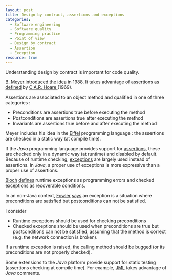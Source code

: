 ```yaml
--- 
layout: post 
title: Design by contract, assertions and exceptions
categories:
  - Software engineering
  - Software quality
  - Programming practice
  - Point of view
  - Design by contract
  - Assertion
  - Exception
resource: true
---
```

<p>Understanding design by contract is important for code quality.</p>
<p>
	<span itemscope itemtype="http://schema.org/Book">
		<link itemprop="sameAs" href="http://www.worldcat.org/oclc/17675237"></link>
		<span itemprop="author" itemscope itemtype="http://schema.org/Person">
			<a itemprop="sameAs" href="http://viaf.org/viaf/51714577">
				<span itemprop="name">B. Meyer</span>
			</a>
		</span>
		<a href="http://www.worldcat.org/oclc/17675237">introduced the idea</a>
	</span>
	in <span itemprop="copyrightYear">1988</span>. 
	It takes advantage of 
	<span itemscope itemtype="http://schema.org/ScholarlyArticle">
		<link itemprop="sameAs" href="http://dx.doi.org/10.1145/363235.363259"></link>
		<span itemprop="about">assertions</span>
		<a href="http://dx.doi.org/10.1145/363235.363259"> as defined</a> 
		by 
		<span itemprop="author" itemscope itemtype="http://schema.org/Person">
			<a itemprop="sameAs" href="http://viaf.org/viaf/108123782">
				<span itemprop="name">
				C.A.R. Hoare
				</span>
			</a>
		</span>
		(<span itemprop="copyrightYear">1969</span>).
	</span>
</p>
<p>
	Assertions are associated to an object method and qualified in
	one of three categories :
</p>
<ul>
	<li>Preconditions are assertions true before executing the method</li>
	<li>Postconditions are assertions true after executing the method</li>
	<li>Invariants are assertions true before and after executing the
		method</li>
</ul>
<p>
	Meyer includes his idea in the <a href="http://www.eiffel.com/">Eiffel</a>
	programming language : the assertions are checked in a static way (at
	compile time).
</p>
<p>
	If the <i>Java</i> programming language provides support for <a
		href="http://docs.oracle.com/javase/7/docs/technotes/guides/language/assert.html">assertions</a>,
	these are checked only in a dynamic way (at runtime) and disabled by
	default. Because of runtime checking, <a
		href="http://docs.oracle.com/javase/tutorial/essential/exceptions/">exceptions</a>
	are largely used instead of assertions. In <i>Java</i>, a proper use of
	exceptions<a
		href="http://docs.oracle.com/javase/tutorial/essential/exceptions/"></a>
	is more expressive than a proper use of assertions.
</p>
<p>
	<a href="http://viaf.org/viaf/71793922">Bloch</a> <a
		href="http://www.worldcat.org/oclc/124025332">defines</a> runtime
	exceptions as programming errors and checked exceptions as recoverable
	conditions.
</p>
<p>
	In an non-Java context, <a href="http://viaf.org/viaf/5145169">Fowler</a>
	<a href="http://www.worldcat.org/oclc/630586726">says</a> an exception
	is a situation where preconditions are satisfied but postconditions can
	not be satisfied.
</p>
<p>I consider</p>
<ul>
	<li>Runtime exceptions should be used for checking preconditions</li>
	<li>Checked exceptions should be used when preconditions are true
		but postconditions can not be satisfied, assuming that the method is
		correct (e.g. the network connection is broken).&nbsp;</li>
</ul>
<p>
If a runtime exception is raised, the calling method should be bugged
(or its preconditions are not properly checked).
</p>
<p>
	Some extensions to the <i>Java</i> platform provide support for static
	testing (assertions checking at compile time). For example, <a
		href="http://www.eecs.ucf.edu/~leavens/JML/">JML</a> takes advantage
	of <i>Java</i> comments.
</p>
